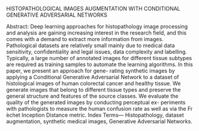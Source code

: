 HISTOPATHOLOGICAL IMAGES AUGMENTATION WITH CONDITIONAL GENERATIVE ADVERSARIAL NETWORKS

Abstract:
Deep learning approaches for histopathology image processing and analysis are gaining increasing interest in the research field, and this comes with a demand to extract more
information from images. Pathological datasets are relatively small mainly due to medical data sensitivity, confidentiality and legal issues, data complexity and labelling. Typically, a
large number of annotated images for different tissue subtypes are required as training samples to automate the learning algorithms. In this paper, we present an approach for gene-
rating synthetic images by applying a Conditional Generative Adversarial Network to a dataset of histological images of human colorectal cancer and healthy tissue. We generate images
that belong to different tissue types and preserve the general structure and features of the source classes. We evaluate the quality of the generated images by conducting perceptual ex-
periments with pathologists to measure the human confusion rate as well as via the Fr ́echet Inception Distance metric.
Index Terms— Histopathology, dataset augmentation, synthetic medical images, Generative Adversarial Networks.
